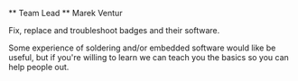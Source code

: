 ** Team Lead ** Marek Ventur

Fix, replace and troubleshoot badges and their software.

Some experience of soldering and/or embedded software would like be useful, but if you're willing to learn we can teach you the basics so you can help people out.
